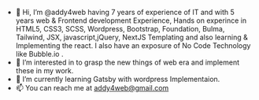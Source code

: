 - 👋 Hi, I’m @addy4web having 7 years of experience of IT and with 5 years web & Frontend development Experience, Hands on experince in HTML5, CSS3, SCSS, Wordpress, Bootstrap, Foundation, Bulma, Tailwind, JSX, javascript,jQuery, NextJS Templating and also learning & Implementing the react. I also have an exposure of No Code Technology like Bubble.io .
- 👀 I’m interested in to grasp the new things of web era and implement these in my work.
- 🌱 I’m currently learning Gatsby with wordpress Implementaion.
- 📫 You can reach me at addy4web@gmail.com

<!---
addy4web/addy4web is a ✨ special ✨ repository because its `README.md` (this file) appears on your GitHub profile.
You can click the Preview link to take a look at your changes.
--->

